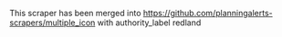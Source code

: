 This scraper has been merged into https://github.com/planningalerts-scrapers/multiple_icon
with authority_label redland
